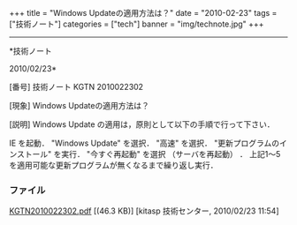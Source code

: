 ﻿+++
title = "Windows Updateの適用方法は？"
date = "2010-02-23"
tags = ["技術ノート"]
categories = ["tech"]
banner = "img/technote.jpg"
+++

-----------------------------------------------------------------------------------------------------------------------------

*技術ノート

2010/02/23*


[番号]
技術ノート KGTN 2010022302

[現象]
Windows Updateの適用方法は？

[説明]
Windows Update の適用は，原則として以下の手順で行って下さい．

IE を起動．
"Windows Update" を選択．
"高速" を選択．
"更新プログラムのインストール" を実行．
"今すぐ再起動" を選択 （サーバを再起動） ．
上記1〜5を適用可能な更新プログラムが無くなるまで繰り返し実行．


### ファイル

 
 


[KGTN2010022302.pdf](http://techreport.kitasp.net/attachments/download/61/KGTN2010022302.pdf)
 [(46.3 KB)] [kitasp 技術センター, 2010/02/23
11:54]


 


 


